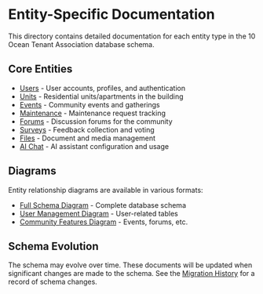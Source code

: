# Entity-Specific Documentation

This directory contains detailed documentation for each entity type in the 10 Ocean Tenant Association database schema.

## Core Entities

- [Users](./users.md) - User accounts, profiles, and authentication
- [Units](./units.md) - Residential units/apartments in the building
- [Events](./events.md) - Community events and gatherings
- [Maintenance](./maintenance.md) - Maintenance request tracking
- [Forums](./forums.md) - Discussion forums for the community
- [Surveys](./surveys.md) - Feedback collection and voting
- [Files](./files.md) - Document and media management
- [AI Chat](./ai-chat.md) - AI assistant configuration and usage

## Diagrams

Entity relationship diagrams are available in various formats:

- [Full Schema Diagram](../diagrams/full-schema.png) - Complete database schema
- [User Management Diagram](../diagrams/user-management.png) - User-related tables
- [Community Features Diagram](../diagrams/community-features.png) - Events, forums, etc.

## Schema Evolution

The schema may evolve over time. These documents will be updated when significant changes are made to the schema. See the [Migration History](../migrations.md) for a record of schema changes.